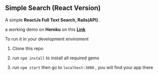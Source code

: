 ## Simple Search (React Version)

A simple **ReactJs Full Text Search, Rails(API)** .

a working demo on **Heroku** on this **[Link](http://vanhackproject-react.herokuapp.com/)**

To run it in your development enviroment

1. Clone this repo

2. run `npm install` to install all required gems

3. run `npm start` then go to `localhost:3000` , you will find your app there
